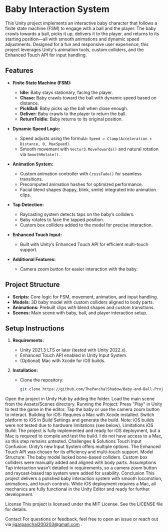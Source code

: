 # Baby Interaction System

This Unity project implements an interactive baby character that follows a finite state machine (FSM) to engage with a ball and the player. The baby crawls towards a ball, picks it up, delivers it to the player, and returns to its starting position—all with smooth animations and dynamic speed adjustments. Designed for a fun and responsive user experience, this project leverages Unity's animation tools, custom colliders, and the Enhanced Touch API for input handling.

## Features
- **Finite State Machine (FSM):**  
  - **Idle:** Baby stays stationary, facing the player.  
  - **Chase:** Baby crawls toward the ball with dynamic speed based on distance.  
  - **PickBall:** Baby picks up the ball when close enough.  
  - **Deliver:** Baby crawls to the player to return the ball.  
  - **ReturnToIdle:** Baby returns to its original position.  

- **Dynamic Speed Logic:**  
  - Speed adjusts using the formula: `Speed = Clamp(Acceleration × Distance, 0, MaxSpeed)`.  
  - Smooth movement with `Vector3.MoveTowards()` and natural rotation via `SmoothRotate()`.

- **Animation System:**  
  - Custom animation controller with `CrossFade()` for seamless transitions.  
  - Precomputed animation hashes for optimized performance.  
  - Facial blend shapes (happy, blink, smile) integrated into animation clips.

- **Tap Detection:**  
  - Raycasting system detects taps on the baby’s colliders.  
  - Baby rotates to face the tapped position.  
  - Custom box colliders added to the model for precise interaction.

- **Enhanced Touch Input:**  
  - Built with Unity’s Enhanced Touch API for efficient multi-touch support.

- **Additional Features:**  
  - Camera zoom button for easier interaction with the baby.  

## Project Structure
- **Scripts:** Core logic for FSM, movement, animation, and input handling.  
- **Models:** 3D baby model with custom colliders aligned to body parts.  
- **Animations:** Prebuilt clips with blend shapes and custom transitions.  
- **Scenes:** Main scene with baby, ball, and player interaction setup.

## Setup Instructions
1. **Requirements:**  
   - Unity 2021.3 LTS or later (tested with Unity 2022.x).  
   - Enhanced Touch API enabled in Unity Input System.  
   - (Optional) Mac with Xcode for iOS builds.

2. **Installation:**  
   - Clone the repository:  
     ```bash
     git clone https://github.com/ThePanchalShadow/Baby-and-Ball-Project.git
Open the project in Unity Hub by adding the folder.
Load the main scene from the Assets/Scenes directory.
Running the Project:
Press "Play" in Unity to test the game in the editor.
Tap the baby or use the camera zoom button to interact.
Building for iOS:
Requires a Mac with Xcode installed.
Switch platform to iOS in Build Settings and generate the build.
Note: iOS builds were not tested due to hardware limitations (see below).
Limitations
iOS Build: The project is fully implemented and ready for iOS deployment, but a Mac is required to compile and test the build. I do not have access to a Mac, so this step remains untested.
Challenges & Solutions
Touch Input Confusion:
Unity’s new Input System offers multiple options. The Enhanced Touch API was chosen for its efficiency and multi-touch support.
Model Structure:
The baby model lacked bone-based colliders. Custom box colliders were manually added and aligned with body parts.
Assumptions
Tap interaction wasn’t detailed in requirements, so a camera zoom button and raycast-based tap system were added for usability.
Conclusion
This project delivers a polished baby interaction system with smooth locomotion, animations, and touch controls. While iOS deployment requires a Mac, all mechanics are fully functional in the Unity Editor and ready for further development.

License
This project is licensed under the MIT License. See the LICENSE file for details.

Contact
For questions or feedback, feel free to open an issue or reach out via jigarpanchal200203@gmail.com .
